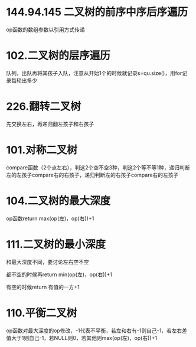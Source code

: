 # 144.94.145 二叉树的前序中序后序遍历
op函数的数组参数以引用方式传递
# 102.二叉树的层序遍历
队列，出队再将其孩子入队，注意从开始1个的时候就记录s=qu.size()，用for记录每轮出多少
# 226.翻转二叉树
先交换左右，再递归翻左孩子和右孩子
# 101.对称二叉树
compare函数（2个点左右），判这2个空不空3种，判这2个等不等1种，递归判断左的左孩子compare右的右孩子，递归判断左的右孩子compare右的左孩子
# 104.二叉树的最大深度
op函数return max(op(左)，op(右))+1
# 111.二叉树的最小深度
和最大深度不同，要讨论左右空不空

都不空的时候再return min(op(左)，op(右))+1

有空的时候return 有值的一方+1
# 110.平衡二叉树
op函数对最大深度的op修改，-1代表不平衡，若左和右有-1则自己-1，若左右差值大于1则自己-1，若NULL则0，若其他则max(op(左)，op(右))+1
